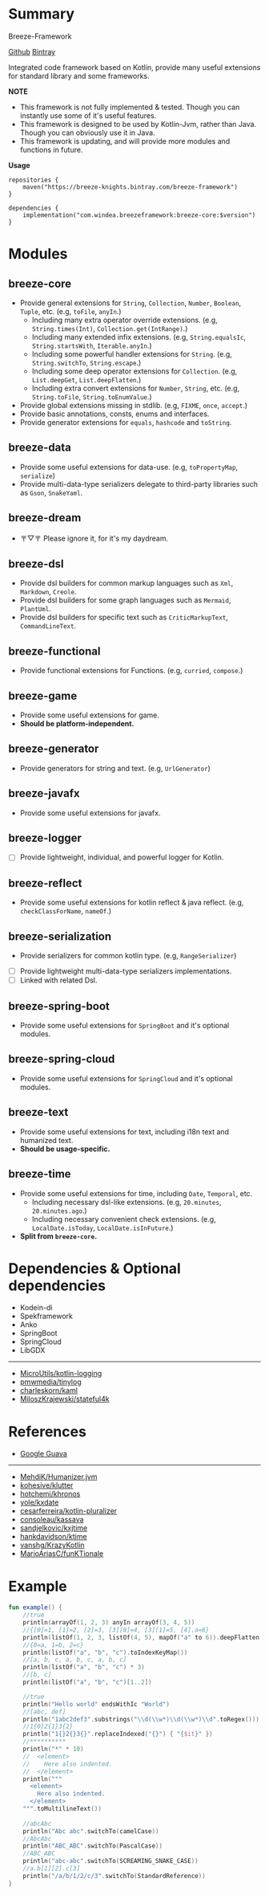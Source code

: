 # Summary

Breeze-Framework

[Github](https://github.com/DragonKnightOfBreeze/breeze-framework)
[Bintray](https://bintray.com/breeze-knights/breeze-framework)

Integrated code framework based on Kotlin, provide many useful extensions for standard library and some frameworks.

**NOTE**

* This framework is not fully implemented & tested. Though you can instantly use some of it's useful features.
* This framework is designed to be used by Kotlin-Jvm, rather than Java. Though you can obviously use it in Java.
* This framework is updating, and will provide more modules and functions in future.

**Usage**

```
repositories {
    maven("https://breeze-knights.bintray.com/breeze-framework")
}

dependencies {
    implementation("com.windea.breezeframework:breeze-core:$version")
}
```

# Modules

## breeze-core

* Provide general extensions for `String`, `Collection`, `Number`, `Boolean`, `Tuple`, etc. (e.g, `toFile`, `anyIn`.)
    * Including many extra operator override extensions. (e.g, `String.times(Int)`, `Collection.get(IntRange)`.)
    * Including many extended infix extensions. (e.g, `String.equalsIc`, `String.startsWith`, `Iterable.anyIn`.)
    * Including some powerful handler extensions for `String`. (e.g, `String.switchTo`, `String.escape`.)
    * Including some deep operator extensions for `Collection`. (e.g, `List.deepGet`, `List.deepFlatten`.)
    * Including extra convert extensions for `Number`, `String`, etc. (e.g, `String.toFile`, `String.toEnumValue`.)
* Provide global extensions missing in stdlib. (e.g, `FIXME`, `once`, `accept`.)
* Provide basic annotations, consts, enums and interfaces.
* Provide generator extensions for `equals`, `hashcode` and `toString`.

## breeze-data

* Provide some useful extensions for data-use. (e.g, `toPropertyMap`, `serialize`)
* Provide multi-data-type serializers delegate to third-party libraries such as `Gson`, `SnakeYaml`.

## breeze-dream

* 〒▽〒 Please ignore it, for it's my daydream.

## breeze-dsl

* Provide dsl builders for common markup languages such as `Xml`, `Markdown`, `Creole`.
* Provide dsl builders for some graph languages such as `Mermaid`, `PlantUml`.
* Provide dsl builders for specific text such as `CriticMarkupText`, `CommandLineText`.

## breeze-functional

* Provide functional extensions for Functions. (e.g, `curried`, `compose`.)

## breeze-game

* Provide some useful extensions for game.
* **Should be platform-independent.**

## breeze-generator

* Provide generators for string and text. (e.g, `UrlGenerator`)

## breeze-javafx

* Provide some useful extensions for javafx.

## breeze-logger

* [ ] Provide lightweight, individual, and powerful logger for Kotlin.

## breeze-reflect

* Provide some useful extensions for kotlin reflect & java reflect. (e.g, `checkClassForName`, `nameOf`.)

## breeze-serialization

* Provide serializers for common kotlin type. (e.g, `RangeSerializer`) 
* [ ] Provide lightweight multi-data-type serializers implementations.
* [ ] Linked with related Dsl.

## breeze-spring-boot

* Provide some useful extensions for `SpringBoot` and it's optional modules.

## breeze-spring-cloud

* Provide some useful extensions for `SpringCloud` and it's optional modules.

## breeze-text

* Provide some useful extensions for text, including i18n text and humanized text.
* **Should be usage-specific.**

## breeze-time

* Provide some useful extensions for time, including `Date`, `Temporal`, etc.
    * Including necessary dsl-like extensions. (e.g, `20.minutes`, `20.minutes.ago`.)
    * Including necessary convenient check extensions. (e.g, `LocalDate.isToday`, `LocalDate.isInFuture`.) 
* **Split from `breeze-core`.**

# Dependencies & Optional dependencies

* Kodein-di
* Spekframework
* Anko
* SpringBoot
* SpringCloud
* LibGDX

***

* [MicroUtils/kotlin-logging](https://github.com/MicroUtils/kotlin-logging)
* [pmwmedia/tinylog](https://github.com/pmwmedia/tinylog)
* [charleskorn/kaml](https://github.com/charleskorn/kaml)
* [MiloszKrajewski/stateful4k](https://github.com/MiloszKrajewski/stateful4k)

# References

* [Google Guava](https://github.com/google/guava)

***

* [MehdiK/Humanizer.jvm](https://github.com/MehdiK/Humanizer.jvm)
* [kohesive/klutter](https://github.com/kohesive/klutter)
* [hotchemi/khronos](https://github.com/hotchemi/khronos)
* [yole/kxdate](https://github.com/yole/kxdate)
* [cesarferreira/kotlin-pluralizer](https://github.com/cesarferreira/kotlin-pluralizer)
* [consoleau/kassava](https://github.com/consoleau/kassava)
* [sandjelkovic/kxjtime](https://github.com/sandjelkovic/kxjtime)
* [hankdavidson/ktime](https://github.com/hankdavidson/ktime)
* [vanshg/KrazyKotlin](https://github.com/vanshg/KrazyKotlin)
* [MarioAriasC/funKTionale](https://github.com/MarioAriasC/funKTionale/tree/master/funktionale-composition)

# Example

```kotlin
fun example() {
    //true
    println(arrayOf(1, 2, 3) anyIn arrayOf(3, 4, 5))
    //{[0]=1, [1]=2, [2]=3, [3][0]=4, [3][1]=5, [4].a=6}
    println(listOf(1, 2, 3, listOf(4, 5), mapOf("a" to 6)).deepFlatten())
    //{0=a, 1=b, 2=c}
    println(listOf("a", "b", "c").toIndexKeyMap())
    //[a, b, c, a, b, c, a, b, c]
    println(listOf("a", "b", "c") * 3)
    //[b, c]
    println(listOf("a", "b", "c")[1..2])

    //true
    println("Hello world" endsWithIc "World")
    //[abc, def]
    println("1abc2def3".substrings("\\d(\\w*)\\d(\\w*)\\d".toRegex()))
    //1{0}2{1}3{2}
    println("1{}2{}3{}".replaceIndexed("{}") { "{$it}" })
    //**********
    println("*" * 10)
    //  <element>
    //    Here also indented.
    //  </element>
    println("""
      <element>
        Here also indented.
      </element>
    """.toMultilineText())
    	
    //abcAbc
    println("Abc abc".switchTo(camelCase))
    //AbcAbc
    println("ABC_ABC".switchTo(PascalCase))
    //ABC_ABC
    println("abc-abc".switchTo(SCREAMING_SNAKE_CASE))
    //a.b[1][2].c[3]
    println("/a/b/1/2/c/3".switchTo(StandardReference))
}
```
